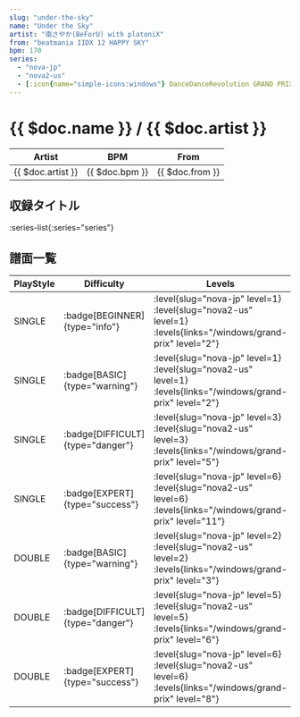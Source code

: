 ```yaml
---
slug: "under-the-sky"
name: "Under the Sky"
artist: "南さやか(BeForU) with platoniX"
from: "beatmania IIDX 12 HAPPY SKY"
bpm: 170
series:
  - "nova-jp"
  - "nova2-us"
  - [:icon{name="simple-icons:windows"} DanceDanceRevolution GRAND PRIX (グランプリプレー)](/windows/grand-prix)
---
```


# {{ $doc.name }} / {{ $doc.artist }}

|Artist|BPM|From|
|------|---|----|
|{{ $doc.artist }}|{{ $doc.bpm }}|{{ $doc.from }}|

## 収録タイトル

:series-list{:series="series"}

## 譜面一覧

|PlayStyle|Difficulty|Levels|Notes|Movie|
|---------|----------|------|-----|-----|
|SINGLE| :badge[BEGINNER]{type="info"}|<div class="field is-grouped is-grouped-multiline"> :level{slug="nova-jp" level=1} :level{slug="nova2-us" level=1}  :levels{links="/windows/grand-prix" level="2"}</div>|64/0||
|SINGLE| :badge[BASIC]{type="warning"}|<div class="field is-grouped is-grouped-multiline"> :level{slug="nova-jp" level=1} :level{slug="nova2-us" level=1}  :levels{links="/windows/grand-prix" level="2"}</div>|64/2||
|SINGLE| :badge[DIFFICULT]{type="danger"}|<div class="field is-grouped is-grouped-multiline"> :level{slug="nova-jp" level=3} :level{slug="nova2-us" level=3}  :levels{links="/windows/grand-prix" level="5"}</div>|117/9||
|SINGLE| :badge[EXPERT]{type="success"}|<div class="field is-grouped is-grouped-multiline"> :level{slug="nova-jp" level=6} :level{slug="nova2-us" level=6}  :levels{links="/windows/grand-prix" level="11"}</div>|197/21||
|DOUBLE| :badge[BASIC]{type="warning"}|<div class="field is-grouped is-grouped-multiline"> :level{slug="nova-jp" level=2} :level{slug="nova2-us" level=2}  :levels{links="/windows/grand-prix" level="3"}</div>|93/0||
|DOUBLE| :badge[DIFFICULT]{type="danger"}|<div class="field is-grouped is-grouped-multiline"> :level{slug="nova-jp" level=5} :level{slug="nova2-us" level=5}  :levels{links="/windows/grand-prix" level="6"}</div>|177/8||
|DOUBLE| :badge[EXPERT]{type="success"}|<div class="field is-grouped is-grouped-multiline"> :level{slug="nova-jp" level=6} :level{slug="nova2-us" level=6}  :levels{links="/windows/grand-prix" level="8"}</div>|213/5||
